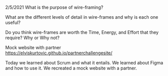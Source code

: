 2/5/2021
What is the purpose of wire-framing?

What are the different levels of detail in wire-frames and why is each one useful?

Do you think wire-frames are worth the Time, Energy, and Effort that they require? Why or Why not?


Mock website with partner
https://elviskurtovic.github.io/partnerchallengesite/

Today we learned about Scrum and what it entails. We learned about Figma and how to use it. We recreated a mock website with a partner.
